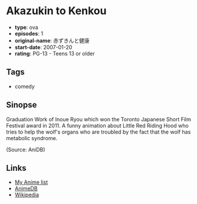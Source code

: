 # Akazukin to Kenkou

-   **type**: ova
-   **episodes**: 1
-   **original-name**: 赤ずきんと健康
-   **start-date**: 2007-01-20
-   **rating**: PG-13 - Teens 13 or older

## Tags

-   comedy

## Sinopse

Graduation Work of Inoue Ryou which won the Toronto Japanese Short Film Festival award in 2011. A funny animation about Little Red Riding Hood who tries to help the wolf's organs who are troubled by the fact that the wolf has metabolic syndrome.

(Source: AniDB)

## Links

-   [My Anime list](https://myanimelist.net/anime/30446/Akazukin_to_Kenkou)
-   [AnimeDB](http://anidb.info/perl-bin/animedb.pl?show=anime&aid=11016)
-   [Wikipedia](http://ja.wikipedia.org/wiki/%E4%BA%95%E4%B8%8A%E6%B6%BC)
